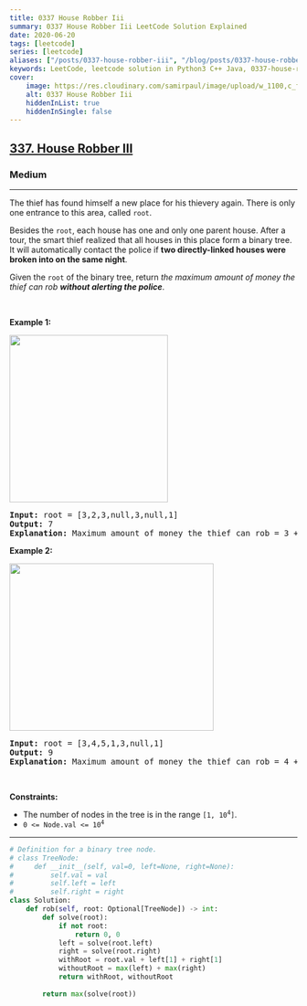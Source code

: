 ```yaml
---
title: 0337 House Robber Iii
summary: 0337 House Robber Iii LeetCode Solution Explained
date: 2020-06-20
tags: [leetcode]
series: [leetcode]
aliases: ["/posts/0337-house-robber-iii", "/blog/posts/0337-house-robber-iii", "/0337-house-robber-iii"]
keywords: LeetCode, leetcode solution in Python3 C++ Java, 0337-house-robber-iii solution
cover:
    image: https://res.cloudinary.com/samirpaul/image/upload/w_1100,c_fit,co_rgb:FFFFFF,l_text:Arial_70_bold:0337 House Robber Iii/problem-solving.webp
    alt: 0337 House Robber Iii
    hiddenInList: true
    hiddenInSingle: false
---
```



<h2><a href="https://leetcode.com/problems/house-robber-iii/">337. House Robber III</a></h2><h3>Medium</h3><hr><div><p>The thief has found himself a new place for his thievery again. There is only one entrance to this area, called <code>root</code>.</p>

<p>Besides the <code>root</code>, each house has one and only one parent house. After a tour, the smart thief realized that all houses in this place form a binary tree. It will automatically contact the police if <strong>two directly-linked houses were broken into on the same night</strong>.</p>

<p>Given the <code>root</code> of the binary tree, return <em>the maximum amount of money the thief can rob <strong>without alerting the police</strong></em>.</p>

<p>&nbsp;</p>
<p><strong class="example">Example 1:</strong></p>
<img alt="" src="https://assets.leetcode.com/uploads/2021/03/10/rob1-tree.jpg" style="width: 277px; height: 293px;">
<pre><strong>Input:</strong> root = [3,2,3,null,3,null,1]
<strong>Output:</strong> 7
<strong>Explanation:</strong> Maximum amount of money the thief can rob = 3 + 3 + 1 = 7.
</pre>

<p><strong class="example">Example 2:</strong></p>
<img alt="" src="https://assets.leetcode.com/uploads/2021/03/10/rob2-tree.jpg" style="width: 357px; height: 293px;">
<pre><strong>Input:</strong> root = [3,4,5,1,3,null,1]
<strong>Output:</strong> 9
<strong>Explanation:</strong> Maximum amount of money the thief can rob = 4 + 5 = 9.
</pre>

<p>&nbsp;</p>
<p><strong>Constraints:</strong></p>

<ul>
	<li>The number of nodes in the tree is in the range <code>[1, 10<sup>4</sup>]</code>.</li>
	<li><code>0 &lt;= Node.val &lt;= 10<sup>4</sup></code></li>
</ul>
</div>

---




```python
# Definition for a binary tree node.
# class TreeNode:
#     def __init__(self, val=0, left=None, right=None):
#         self.val = val
#         self.left = left
#         self.right = right
class Solution:
    def rob(self, root: Optional[TreeNode]) -> int:
        def solve(root):
            if not root: 
                return 0, 0
            left = solve(root.left)
            right = solve(root.right)
            withRoot = root.val + left[1] + right[1]
            withoutRoot = max(left) + max(right)
            return withRoot, withoutRoot
        
        return max(solve(root))
```
